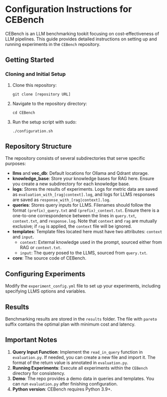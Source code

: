 

# Configuration Instructions for CEBench
CEBench is an LLM benchmarking tookit focusing on cost-effectiveness of LLM pipelines.
This guide provides detailed instructions on setting up and running experiments in the `CEBench` repository.

## Getting Started

### Cloning and Initial Setup

1. Clone this repository:
   ```
   git clone [repository URL]
   ```
2. Navigate to the repository directory:
   ```
   cd CEBench
   ```
3. Run the setup script with sudo:
   ```
   ./configuration.sh
   ```

## Repository Structure

The repository consists of several subdirectories that serve specific purposes:

- **llms** and **vec_db**: Default locations for Ollama and Qdrant storage.
- **knowledge_base**: Store your knowledge bases for RAG here. Ensure you create a new subdirectory for each knowledge base.
- **logs**: Stores the results of experiments. Logs for metric data are saved as `evaluation_with_[rag|context].log`, and logs for LLMS responses are saved as `response_with_[rag|context].log`.
- **queries**: Stores query inputs for LLMS. Filenames should follow the format `(prefix)_query.txt` and `(prefix)_context.txt`. Ensure there is a one-to-one correspondence between the lines in `query.txt`, `context.txt`, and `response.log`. Note that `context` and `rag` are mutually exclusive; if `rag` is applied, the `context` file will be ignored.
- **templates**: Template files located here must have two attributes: `context` and `input`.
  - `context`: External knowledge used in the prompt, sourced either from RAG or `context.txt`.
  - `input`: The query posed to the LLMS, sourced from `query.txt`.
- **core**: The source code of CEBench.

## Configuring Experiments

Modify the `experiment_config.yml` file to set up your experiments, including specifying LLMS options and variables.

## Results

Benchmarking results are stored in the `results` folder. The file with `pareto` suffix contains the optimal plan with minimum cost and latency.

## Important Notes

1. **Query Input Function**: Implement the `read_in_query` function in `evaluation.py`. If needed, you can create a new file and import it. The format of the return value is annotated in `evaluation.py`.
2. **Running Experiments**: Execute all experiments within the `CEBench` directory for consistency.
3. **Demo**: The repo provides a demo data in queries and templates. You can run `evaluation.py` after finishing configuration.
4. **Python version**: CEBench requires Python 3.9+.